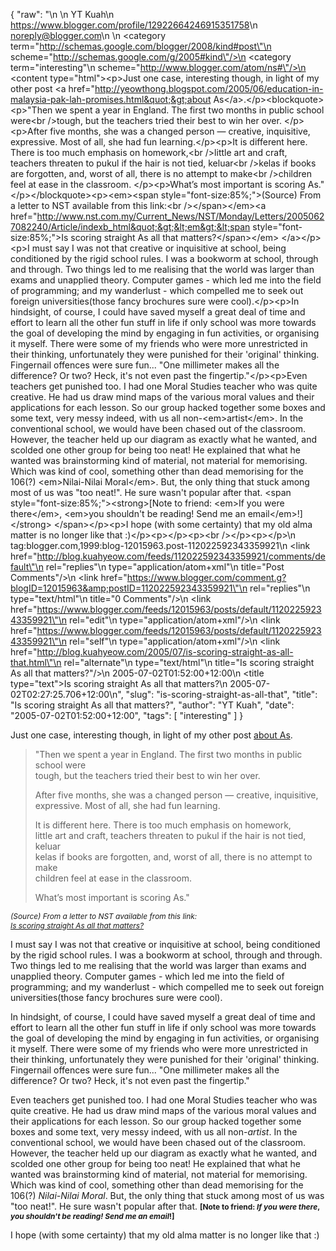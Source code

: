 {
  "raw": "<entry>\n  <author>\n    <name>YT Kuah</name>\n    <uri>https://www.blogger.com/profile/12922664246915351758</uri>\n    <email>noreply@blogger.com</email>\n  </author>\n  <category term=\"http://schemas.google.com/blogger/2008/kind#post\"\n    scheme=\"http://schemas.google.com/g/2005#kind\"/>\n  <category term=\"interesting\"\n    scheme=\"http://www.blogger.com/atom/ns#\"/>\n  <content type=\"html\">&lt;p&gt;Just one case, interesting though, in light of my other post &lt;a href=&quot;http://yeowthong.blogspot.com/2005/06/education-in-malaysia-pak-lah-promises.html&quot;&gt;about As&lt;/a&gt;.&lt;/p&gt;&lt;blockquote&gt;&lt;p&gt;&quot;Then we spent a year in England. The first two months in public school were&lt;br /&gt;tough, but the teachers tried their best to win her over. &lt;/p&gt;&lt;p&gt;After five months, she was a changed person — creative, inquisitive, expressive. Most of all, she had fun learning.&lt;/p&gt;&lt;p&gt;It is different here. There is too much emphasis on homework,&lt;br /&gt;little art and craft, teachers threaten to pukul if the hair is not tied, keluar&lt;br /&gt;kelas if books are forgotten, and, worst of all, there is no attempt to make&lt;br /&gt;children feel at ease in the classroom. &lt;/p&gt;&lt;p&gt;What’s most important is scoring As.&quot;&lt;/p&gt;&lt;/blockquote&gt;&lt;p&gt;&lt;em&gt;&lt;span style=&quot;font-size:85%;&quot;&gt;(Source) From a letter to NST available from this link:&lt;br /&gt;&lt;/span&gt;&lt;/em&gt;&lt;a href=&quot;http://www.nst.com.my/Current_News/NST/Monday/Letters/20050627082240/Article/indexb_html&quot;&gt;&lt;em&gt;&lt;span style=&quot;font-size:85%;&quot;&gt;Is scoring straight As all that matters?&lt;/span&gt;&lt;/em&gt; &lt;/a&gt;&lt;/p&gt;&lt;p&gt;I must say I was not that creative or inquisitive at school, being conditioned by the rigid school rules. I was a bookworm at school, through and through. Two things led to me realising that the world was larger than exams and unapplied theory. Computer games - which led me into the field of programming; and my wanderlust - which compelled me to seek out foreign universities(those fancy brochures sure were cool).&lt;/p&gt;&lt;p&gt;In hindsight, of course, I could have saved myself a great deal of time and effort to learn all the other fun stuff in life if only school was more towards the goal of developing the mind by engaging in fun activities, or organising it myself. There were some of my friends who were more unrestricted in their thinking, unfortunately they were punished for their 'original' thinking. Fingernail offences were sure fun... &quot;One millimeter makes all the difference? Or two? Heck, it's not even past the fingertip.&quot;&lt;/p&gt;&lt;p&gt;Even teachers get punished too. I had one Moral Studies teacher who was quite creative. He had us draw mind maps of the various moral values and their applications for each lesson. So our group hacked together some boxes and some text, very messy indeed, with us all non-&lt;em&gt;artist&lt;/em&gt;. In the conventional school, we would have been chased out of the classroom. However, the teacher held up our diagram as exactly what he wanted, and scolded one other group for being too neat! He explained that what he wanted was brainstorming kind of material, not material for memorising. Which was kind of cool, something other than dead memorising for the 106(?) &lt;em&gt;Nilai-Nilai Moral&lt;/em&gt;. But, the only thing that stuck among most of us was &quot;too neat!&quot;. He sure wasn't popular after that. &lt;span style=&quot;font-size:85%;&quot;&gt;&lt;strong&gt;[Note to friend: &lt;em&gt;If you were there&lt;/em&gt;, &lt;em&gt;you shouldn't be reading! Send me an email&lt;/em&gt;!]&lt;/strong&gt; &lt;/span&gt;&lt;/p&gt;&lt;p&gt;I hope (with some certainty) that my old alma matter is no longer like that :)&lt;/p&gt;&lt;p&gt;&lt;/p&gt;&lt;p&gt;&lt;br /&gt;&lt;/p&gt;&lt;p&gt;&lt;/p&gt;</content>\n  <id>tag:blogger.com,1999:blog-12015963.post-112022592343359921</id>\n  <link href=\"http://blog.kuahyeow.com/feeds/112022592343359921/comments/default\"\n    rel=\"replies\"\n    type=\"application/atom+xml\"\n    title=\"Post Comments\"/>\n  <link href=\"https://www.blogger.com/comment.g?blogID=12015963&amp;postID=112022592343359921\"\n    rel=\"replies\"\n    type=\"text/html\"\n    title=\"0 Comments\"/>\n  <link href=\"https://www.blogger.com/feeds/12015963/posts/default/112022592343359921\"\n    rel=\"edit\"\n    type=\"application/atom+xml\"/>\n  <link href=\"https://www.blogger.com/feeds/12015963/posts/default/112022592343359921\"\n    rel=\"self\"\n    type=\"application/atom+xml\"/>\n  <link href=\"http://blog.kuahyeow.com/2005/07/is-scoring-straight-as-all-that.html\"\n    rel=\"alternate\"\n    type=\"text/html\"\n    title=\"Is scoring straight As all that matters?\"/>\n  <published>2005-07-02T01:52:00+12:00</published>\n  <title type=\"text\">Is scoring straight As all that matters?</title>\n  <updated>2005-07-02T02:27:25.706+12:00</updated>\n</entry>",
  "slug": "is-scoring-straight-as-all-that",
  "title": "Is scoring straight As all that matters?",
  "author": "YT Kuah",
  "date": "2005-07-02T01:52:00+12:00",
  "tags": [
    "interesting"
  ]
}

<p>Just one case, interesting though, in light of my other post <a href="http://yeowthong.blogspot.com/2005/06/education-in-malaysia-pak-lah-promises.html">about As</a>.</p><blockquote><p>"Then we spent a year in England. The first two months in public school were<br />tough, but the teachers tried their best to win her over. </p><p>After five months, she was a changed person — creative, inquisitive, expressive. Most of all, she had fun learning.</p><p>It is different here. There is too much emphasis on homework,<br />little art and craft, teachers threaten to pukul if the hair is not tied, keluar<br />kelas if books are forgotten, and, worst of all, there is no attempt to make<br />children feel at ease in the classroom. </p><p>What’s most important is scoring As."</p></blockquote><p><em><span style="font-size:85%;">(Source) From a letter to NST available from this link:<br /></span></em><a href="http://www.nst.com.my/Current_News/NST/Monday/Letters/20050627082240/Article/indexb_html"><em><span style="font-size:85%;">Is scoring straight As all that matters?</span></em> </a></p><p>I must say I was not that creative or inquisitive at school, being conditioned by the rigid school rules. I was a bookworm at school, through and through. Two things led to me realising that the world was larger than exams and unapplied theory. Computer games - which led me into the field of programming; and my wanderlust - which compelled me to seek out foreign universities(those fancy brochures sure were cool).</p><p>In hindsight, of course, I could have saved myself a great deal of time and effort to learn all the other fun stuff in life if only school was more towards the goal of developing the mind by engaging in fun activities, or organising it myself. There were some of my friends who were more unrestricted in their thinking, unfortunately they were punished for their 'original' thinking. Fingernail offences were sure fun... "One millimeter makes all the difference? Or two? Heck, it's not even past the fingertip."</p><p>Even teachers get punished too. I had one Moral Studies teacher who was quite creative. He had us draw mind maps of the various moral values and their applications for each lesson. So our group hacked together some boxes and some text, very messy indeed, with us all non-<em>artist</em>. In the conventional school, we would have been chased out of the classroom. However, the teacher held up our diagram as exactly what he wanted, and scolded one other group for being too neat! He explained that what he wanted was brainstorming kind of material, not material for memorising. Which was kind of cool, something other than dead memorising for the 106(?) <em>Nilai-Nilai Moral</em>. But, the only thing that stuck among most of us was "too neat!". He sure wasn't popular after that. <span style="font-size:85%;"><strong>[Note to friend: <em>If you were there</em>, <em>you shouldn't be reading! Send me an email</em>!]</strong> </span></p><p>I hope (with some certainty) that my old alma matter is no longer like that :)</p><p></p><p><br /></p><p></p>